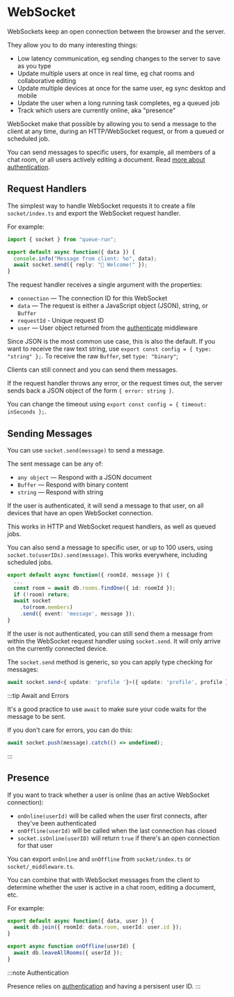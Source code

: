 # WebSocket

WebSockets keep an open connection between the browser and the server.

They allow you to do many interesting things:

* Low latency communication, eg sending changes to the server to save as you type
* Update multiple users at once in real time, eg chat rooms and collaborative editing
* Update multiple devices at once for the same user, eg sync desktop and mobile
* Update the user when a long running task completes, eg a queued job
* Track which users are currently online, aka "presence"

WebSocket make that possible by allowing you to send a message to the client at any time, during an HTTP/WebSocket request, or from a queued or scheduled job.

You can send messages to specific users, for example, all members of a chat room, or all users actively editing a document. Read [more about authentication](authenticate.md).


## Request Handlers

The simplest way to handle WebSocket requests it to create a file `socket/index.ts` and export the WebSocket request handler.

For example:

```ts title=socket/index.md
import { socket } from "queue-run";

export default async function({ data }) {
  console.info("Message from client: %o", data);
  await socket.send({ reply: "👋 Welcome!" });
}
```

The request handler receives a single argument with the properties:

- `connection` — The connection ID for this WebSocket
- `data` — The request is either a JavaScript object (JSON), string, or `Buffer`
- `requestId` - Unique request ID
- `user` — User object returned from the [authenticate](authenticate.md) middleware

Since JSON is the most common use case, this is also the default. If you want to receive the raw text string, use `export const config = { type: "string" };`. To receive the raw `Buffer`, set `type: "binary"`;

Clients can still connect and you can send them messages.

If the request handler throws any error, or the request times out, the server sends back a JSON object of the form `{ error: string }`.

You can change the timeout using `export const config = { timeout: inSeconds };`.


## Sending Messages

You can use `socket.send(message)` to send a message.

The sent message can be any of:

- `any object` — Respond with a JSON document
- `Buffer` — Respond with binary content
- `string` — Respond with string

If the user is authenticated, it will send a message to that user, on all devices that have an open WebSocket connection.

This works in HTTP and WebSocket request handlers, as well as queued jobs.

You can also send a message to specific user, or up to 100 users, using `socket.to(userIDs).send(message)`. This works everywhere, including scheduled jobs.

```ts title=queues/chat_message.ts
export default async function({ roomId, message }) {
  ...
  const room = await db.rooms.findOne({ id: roomId });
  if (!room) return;
  await socket
    .to(room.members)
    .send({ event: 'message', message });
} 
```

If the user is not authenticated, you can still send them a message from within the WebSocket request handler using `socket.send`. It will only arrive on the currently connected device.

The `socket.send` method is generic, so you can apply type checking for messages:

```ts
await socket.send<{ update: 'profile '}>({ update: 'profile', profile });
```

:::tip Await and Errors

It's a good practice to use `await` to make sure your code waits for the message to be sent.

If you don't care for errors, you can do this:

```ts
await socket.push(message).catch(() => undefined);
```
:::


## Presence

If you want to track whether a user is online (has an active WebSocket connection):

* `onOnline(userId)` will be called when the user first connects, after they've been authenticated
* `onOffline(userId)` will be called when the last connection has closed
* `socket.isOnline(userID)` will return `true` if there's an open connection for that user

You can export `onOnline` and `onOffline` from `socket/index.ts` or `socket/_middleware.ts`.

You can combine that with WebSocket messages from the client to determine whether the user is active in a chat room, editing a document, etc.

For example:

```ts socket/[room]/action_enter.ts
export default async function({ data, user }) {
  await db.join({ roomId: data.room, userId: user.id });
}
```

```ts socket/_middleware.ts
export async function onOffline(userId) {
  await db.leaveAllRooms({ userId });
}
```

:::note Authentication

Presence relies on [authentication](authenticate.md) and having a persisent user ID.
:::

